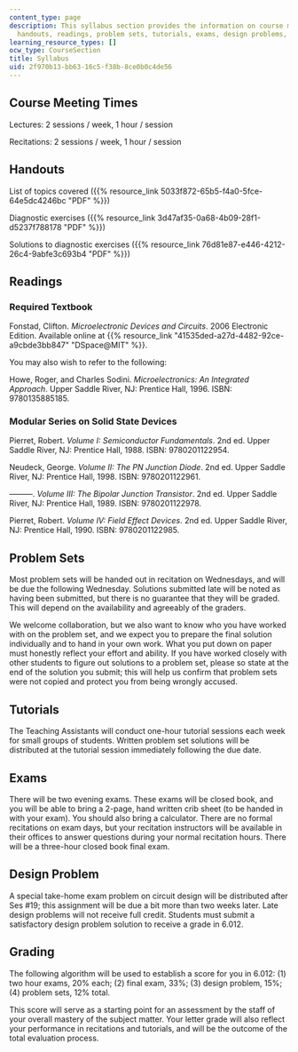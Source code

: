 ```yaml
---
content_type: page
description: This syllabus section provides the information on course meeting times,
  handouts, readings, problem sets, tutorials, exams, design problems, and grading.
learning_resource_types: []
ocw_type: CourseSection
title: Syllabus
uid: 2f970b13-bb63-16c5-f38b-8ce0b0c4de56
---
```


Course Meeting Times
--------------------

Lectures: 2 sessions / week, 1 hour / session

Recitations: 2 sessions / week, 1 hour / session

Handouts
--------

List of topics covered ({{% resource_link 5033f872-65b5-f4a0-5fce-64e5dc4246bc "PDF" %}})

Diagnostic exercises ({{% resource_link 3d47af35-0a68-4b09-28f1-d5237f788178 "PDF" %}})

Solutions to diagnostic exercises ({{% resource_link 76d81e87-e446-4212-26c4-9abfe3c693b4 "PDF" %}})

Readings
--------

### Required Textbook

Fonstad, Clifton. _Microelectronic Devices and Circuits_. 2006 Electronic Edition. Available online at {{% resource_link "41535ded-a27d-4482-92ce-a9cbde3bb847" "DSpace@MIT" %}}.

You may also wish to refer to the following:

Howe, Roger, and Charles Sodini. _Microelectronics: An Integrated Approach_. Upper Saddle River, NJ: Prentice Hall, 1996. ISBN: 9780135885185.

### Modular Series on Solid State Devices

Pierret, Robert. _Volume I: Semiconductor Fundamentals_. 2nd ed. Upper Saddle River, NJ: Prentice Hall, 1988. ISBN: 9780201122954.

Neudeck, George. _Volume II: The PN Junction Diode_. 2nd ed. Upper Saddle River, NJ: Prentice Hall, 1998. ISBN: 9780201122961.

———. _Volume III: The Bipolar Junction Transistor_. 2nd ed. Upper Saddle River, NJ: Prentice Hall, 1989. ISBN: 9780201122978.

Pierret, Robert. _Volume IV: Field Effect Devices_. 2nd ed. Upper Saddle River, NJ: Prentice Hall, 1990. ISBN: 9780201122985.

Problem Sets
------------

Most problem sets will be handed out in recitation on Wednesdays, and will be due the following Wednesday. Solutions submitted late will be noted as having been submitted, but there is no guarantee that they will be graded. This will depend on the availability and agreeably of the graders.

We welcome collaboration, but we also want to know who you have worked with on the problem set, and we expect you to prepare the final solution individually and to hand in your own work. What you put down on paper must honestly reflect your effort and ability. If you have worked closely with other students to figure out solutions to a problem set, please so state at the end of the solution you submit; this will help us confirm that problem sets were not copied and protect you from being wrongly accused.

Tutorials
---------

The Teaching Assistants will conduct one-hour tutorial sessions each week for small groups of students. Written problem set solutions will be distributed at the tutorial session immediately following the due date.

Exams
-----

There will be two evening exams. These exams will be closed book, and you will be able to bring a 2-page, hand written crib sheet (to be handed in with your exam). You should also bring a calculator. There are no formal recitations on exam days, but your recitation instructors will be available in their offices to answer questions during your normal recitation hours. There will be a three-hour closed book final exam.

Design Problem
--------------

A special take-home exam problem on circuit design will be distributed after Ses #19; this assignment will be due a bit more than two weeks later. Late design problems will not receive full credit. Students must submit a satisfactory design problem solution to receive a grade in 6.012.

Grading
-------

The following algorithm will be used to establish a score for you in 6.012: (1) two hour exams, 20% each; (2) final exam, 33%; (3) design problem, 15%; (4) problem sets, 12% total.

This score will serve as a starting point for an assessment by the staff of your overall mastery of the subject matter. Your letter grade will also reflect your performance in recitations and tutorials, and will be the outcome of the total evaluation process.